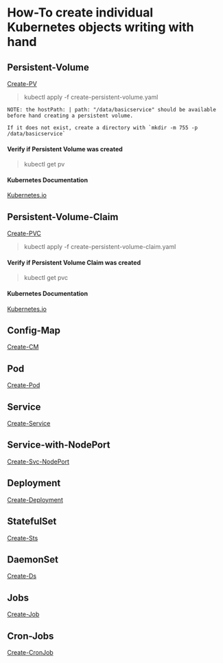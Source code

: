 # How-To create individual Kubernetes objects writing with hand

## Persistent-Volume

[Create-PV](./files/create-persistent-volume.yaml)

> kubectl apply -f create-persistent-volume.yaml

```
NOTE: the hostPath: | path: "/data/basicservice" should be available before hand creating a persistent volume.

If it does not exist, create a directory with `mkdir -m 755 -p /data/basicservice`
```
#### Verify if Persistent Volume was created

> kubectl get pv

#### Kubernetes Documentation

[Kubernetes.io](https://kubernetes.io/docs/concepts/storage/persistent-volumes/)

## Persistent-Volume-Claim

[Create-PVC](./files/create-persistent-volume-claim.yaml)

> kubectl apply -f create-persistent-volume-claim.yaml

#### Verify if Persistent Volume Claim was created

> kubectl get pvc

#### Kubernetes Documentation

[Kubernetes.io](https://kubernetes.io/docs/tasks/configure-pod-container/configure-persistent-volume-storage/#create-a-persistentvolumeclaim)

## Config-Map

[Create-CM](./files/create-configmap.yaml)

## Pod

[Create-Pod](./files/create-pod.yaml)

## Service

[Create-Service](./files/create-service.yaml)

## Service-with-NodePort

[Create-Svc-NodePort](./files/create-service-nodeport.yaml)

## Deployment

[Create-Deployment](./files/create-deployment.yaml)

## StatefulSet

[Create-Sts](./files/create-statefulset.yaml)

## DaemonSet

[Create-Ds](./files/create-daemonset.yaml)

## Jobs

[Create-Job](./files/create-job.yaml)

## Cron-Jobs

[Create-CronJob](./files/create-cronjob.yaml)
